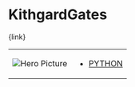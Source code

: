 # KithgardGates 

{link}
<table>
<tr>
<td>

![Hero Picture](hero.png?raw=true "Hero Picture")

</td>
<td>
<ul>
<li>

[PYTHON](KithgardGates.py)

</li>
</td>
</tr>
<table>